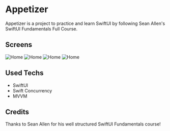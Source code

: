 # Appetizer 
Appetizer is a project to practice and learn SwiftUI by following Sean Allen's SwiftUI Fundamentals Full Course.

## Screens
![Home](appetizer-list.png)
![Home](appetizer-details.png)
![Home](appetizer-account.png)
![Home](appetizer-order.png)

## Used Techs
- SwiftUI
- Swift Concurrency
- MVVM

## Credits
Thanks to Sean Allen for his well structured SwiftUI Fundamentals course!

